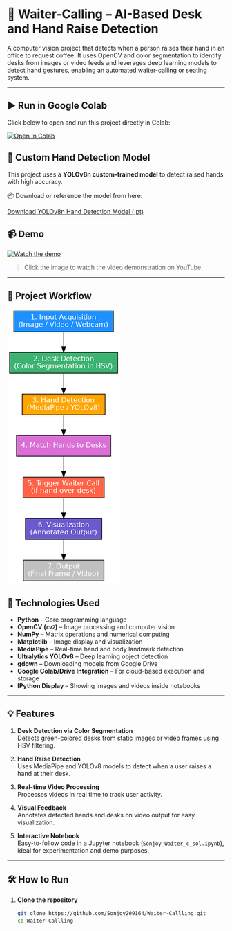 # 🧠 Waiter-Calling – AI-Based Desk and Hand Raise Detection

A computer vision project that detects when a person raises their hand in an office to request coffee. It uses OpenCV and color segmentation to identify desks from images or video feeds and leverages deep learning models to detect hand gestures, enabling an automated waiter-calling or seating system.

---
## ▶️ Run in Google Colab

Click below to open and run this project directly in Colab:

[![Open In Colab](https://colab.research.google.com/assets/colab-badge.svg)](https://colab.research.google.com/drive/1SGvT04L4hS4yv0K68z8-s1bM-MDEYZdo?usp=sharing)

## 🧠 Custom Hand Detection Model

This project uses a **YOLOv8n custom-trained model** to detect raised hands with high accuracy.

📦 Download or reference the model from here:  

[Download YOLOv8n Hand Detection Model (.pt)](https://drive.google.com/file/d/1AdbME4D_xYHjwAD3AMtlAolS6jHymDHx/view?usp=drive_link)


## 📹 Demo

[![Watch the demo](https://img.youtube.com/vi/NxLjAFeIc8g/0.jpg)](https://youtu.be/NxLjAFeIc8g?si=micVAJt9TlT1O0gA)

> Click the image to watch the video demonstration on YouTube.

---
## 🧭 Project Workflow

![Workflow Diagram](https://github.com/Sonjoy209164/Waiter-Callling/blob/d62be0fc12a3277bf50764b2359e3b37c851ad93/waiter_calling_workflow.png?raw=true)

## 🧰 Technologies Used

- **Python** – Core programming language  
- **OpenCV (`cv2`)** – Image processing and computer vision  
- **NumPy** – Matrix operations and numerical computing  
- **Matplotlib** – Image display and visualization  
- **MediaPipe** – Real-time hand and body landmark detection  
- **Ultralytics YOLOv8** – Deep learning object detection  
- **gdown** – Downloading models from Google Drive  
- **Google Colab/Drive Integration** – For cloud-based execution and storage  
- **IPython Display** – Showing images and videos inside notebooks

---

## 💡 Features

1. **Desk Detection via Color Segmentation**  
   Detects green-colored desks from static images or video frames using HSV filtering.

2. **Hand Raise Detection**  
   Uses MediaPipe and YOLOv8 models to detect when a user raises a hand at their desk.

3. **Real-time Video Processing**  
   Processes videos in real time to track user activity.

4. **Visual Feedback**  
   Annotates detected hands and desks on video output for easy visualization.

5. **Interactive Notebook**  
   Easy-to-follow code in a Jupyter notebook (`Sonjoy_Waiter_c_sol.ipynb`), ideal for experimentation and demo purposes.

---

## 🛠️ How to Run

1. **Clone the repository**  
   ```bash
   git clone https://github.com/Sonjoy209164/Waiter-Callling.git
   cd Waiter-Callling

